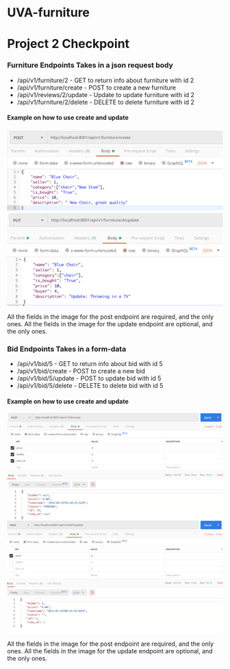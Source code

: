 # UVA-furniture

# Project 2 Checkpoint

### Furniture Endpoints Takes in a json request body

- /api/v1/furniture/2 - GET to return info about furniture with id 2
- /api/v1/furniture/create - POST to create a new furniture
- /api/v1/reviews/2/update - Update to update furniture with id 2
- /api/v1/furniture/2/delete - DELETE to delete furniture with id 2

#### Example on how to use create and update
![create](/img/Create_furniture.png)
![update](/img/Update_furniture.png)

All the fields in the image for the post endpoint are required, and the only ones.
All the fields in the image for the update endpoint are optional, and the only ones.

### Bid Endpoints Takes in a form-data

- /api/v1/bid/5 - GET to return info about bid with id 5
- /api/v1/bid/create - POST to create a new bid
- /api/v1/bid/5/update - POST to update bid with id 5
- /api/v1/bid/5/delete - DELETE to delete bid with id 5

#### Example on how to use create and update
![create](/img/Create_bid.png)
![update](/img/Update_bid.png)

All the fields in the image for the post endpoint are required, and the only ones.
All the fields in the image for the update endpoint are optional, and the only ones.
